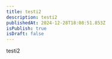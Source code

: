 ```yaml
---
title: testi2
description: testi2
publishedAt: 2024-12-28T18:08:51.853Z
isPublish: true
isDraft: false
---
```

t﻿esti2